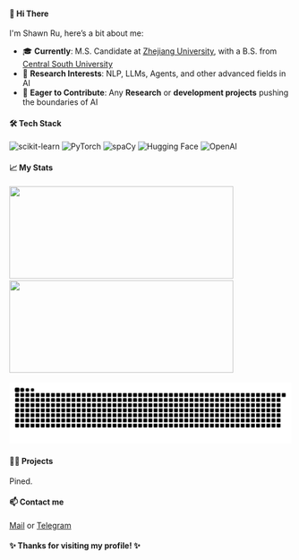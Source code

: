 

#### 👋 Hi There

I'm Shawn Ru, here’s a bit about me:

- 🎓 **Currently**: M.S. Candidate at [Zhejiang University](https://www.zju.edu.cn), with a B.S. from [Central South University](https://www.csu.edu.cn)
- 🌱 **Research Interests**: NLP, LLMs, Agents, and other advanced fields in AI
- 🌟 **Eager to Contribute**: Any **Research** or **development projects** pushing the boundaries of AI



#### 🛠️ Tech Stack

![scikit-learn](https://img.shields.io/badge/-scikit--learn-F7931E?style=flat-square&logo=scikit-learn&logoColor=white)
![PyTorch](https://img.shields.io/badge/-PyTorch-EE4C2C?style=flat-square&logo=pytorch&logoColor=white)
![spaCy](https://img.shields.io/badge/-spaCy-09A3D5?style=flat-square&logo=spacy&logoColor=white)
![Hugging Face](https://img.shields.io/badge/-Hugging%20Face-FFD700?style=flat-square&logo=huggingface&logoColor=black)
![OpenAI](https://img.shields.io/badge/-OpenAI-412991?style=flat-square&logo=openai&logoColor=white)



#### 📈 My Stats

<img src="https://streak-stats.demolab.com/?user=R10836&theme=transparent&hide_border=true&ring=003F88&fire=003F88&currStreakLabel=003F88&sideLabels=003F88&dates=000000&stroke=B01F24" width="400" height="165"><img src="https://github-readme-stats-sigma-five.vercel.app/api/top-langs/?username=R10836&layout=compact&bg_color=00000000&text_color=003F88&hide_border=true" width="400" height="165" />



<!-- GitHub Contributions Snake Animation -->
<picture>
  <source media="(prefers-color-scheme: dark)" srcset="https://raw.githubusercontent.com/R10836/R10836/output/github-contribution-grid-snake-dark.svg">
  <source media="(prefers-color-scheme: light)" srcset="https://raw.githubusercontent.com/R10836/R10836/output/github-contribution-grid-snake.svg">
  <img alt="github contribution grid snake animation" src="https://raw.githubusercontent.com/R10836/R10836/output/github-contribution-grid-snake.svg">
</picture>



#### 🧑‍💻 Projects

Pined.



#### 📫 Contact me

[Mail](mailto:rushawn818@gmail.com) or [Telegram](https://t.me/SubXray)



#### ✨ Thanks for visiting my profile! ✨
